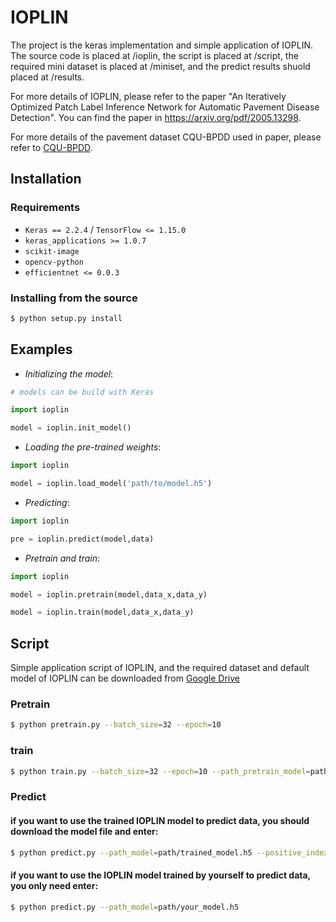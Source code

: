 # IOPLIN 
The project is the keras implementation and simple application of IOPLIN. The source code is placed at /ioplin, the script is placed at /script, the required mini dataset is placed at /miniset, and the predict results shuold placed at /results.

For more details of IOPLIN, please refer to the paper "An Iteratively Optimized Patch Label Inference Network for Automatic Pavement Disease Detection". You can find the paper in https://arxiv.org/pdf/2005.13298.

For more details of the pavement dataset CQU-BPDD used in paper, please refer to [CQU-BPDD](https://huangsheng-cqu.github.io/).

## Installation

### Requirements

* `Keras == 2.2.4` / `TensorFlow <= 1.15.0`
* `keras_applications >= 1.0.7`
* `scikit-image`
* `opencv-python`
* `efficientnet <= 0.0.3`

### Installing from the source

```bash
$ python setup.py install
```

## Examples
* *Initializing the model*:

```python
# models can be build with Keras

import ioplin

model = ioplin.init_model()  

```

* *Loading the pre-trained weights*:

```python
import ioplin

model = ioplin.load_model('path/to/model.h5')
```

* *Predicting*:

```python
import ioplin

pre = ioplin.predict(model,data)
```

* *Pretrain and train*:

```python
import ioplin

model = ioplin.pretrain(model,data_x,data_y)

model = ioplin.train(model,data_x,data_y)
```

## Script
Simple application script of IOPLIN, and the required dataset and default model of IOPLIN can be downloaded from [Google Drive](https://drive.google.com/drive/folders/1eNu3IJ_N4ND3rlvuADsQd19wTIxE_T9Y?usp=sharing)
### Pretrain
```bash
$ python pretrain.py --batch_size=32 --epoch=10
```
### train
```bash
$ python train.py --batch_size=32 --epoch=10 --path_pretrain_model=path/pretrain_model.h5
```
### Predict

#### if you want to use the trained IOPLIN model to predict data, you should download the model file and  enter:
```bash
$ python predict.py --path_model=path/trained_model.h5 --positive_index=0 
```
#### if you want to use the IOPLIN model trained by yourself to predict data, you only need enter:
```bash
$ python predict.py --path_model=path/your_model.h5
```
